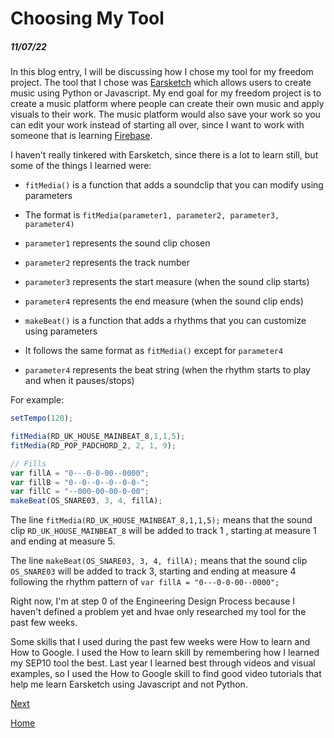 # Choosing My Tool
##### 11/07/22

In this blog entry, I will be discussing how I chose my tool for my freedom project. The tool that I chose was [Earsketch](https://earsketch.gatech.edu/landing/#/learn) which allows users to create music using Python or Javascript. My end goal for my freedom project is to create a music platform where people can create their own music and apply visuals to their work. The music platform would also save your work so you can edit your work instead of starting all over, since I want to work with someone that is learning [Firebase](https://firebase.google.com/).

I haven't really tinkered with Earsketch, since there is a lot to learn still, but some of the things I learned were:

* `fitMedia()` is a function that adds a soundclip that you can modify using parameters
* The format is `fitMedia(parameter1, parameter2, parameter3, parameter4)`
* `parameter1` represents the sound clip chosen
* `parameter2` represents the track number
* `parameter3` represents the start measure (when the sound clip starts)
* `parameter4` represents the end measure (when the sound clip ends)

* `makeBeat()` is a function that adds a rhythms that you can customize using parameters
* It follows the same format as `fitMedia()` except for `parameter4`
* `parameter4` represents the beat string (when the rhythm starts to play and when it pauses/stops)

For example:

```js
setTempo(120);

fitMedia(RD_UK_HOUSE_MAINBEAT_8,1,1,5);
fitMedia(RD_POP_PADCHORD_2, 2, 1, 9);

// Fills
var fillA = "0---0-0-00--0000";
var fillB = "0--0--0--0--0-0-";
var fillC = "--000-00-00-0-00";
makeBeat(OS_SNARE03, 3, 4, fillA);
```

The line `fitMedia(RD_UK_HOUSE_MAINBEAT_8,1,1,5);` means that the sound clip `RD_UK_HOUSE_MAINBEAT_8` will be added to track 1 , starting at measure 1 and ending at measure 5.

The line `makeBeat(OS_SNARE03, 3, 4, fillA);` means that the sound clip `OS_SNARE03` will be added to track 3, starting and ending at measure 4 following the rhythm pattern of `var fillA = "0---0-0-00--0000";`

Right now, I'm at step 0 of the Engineering Design Process because I haven't defined a problem yet and hvae only researched my tool for the past few weeks.

Some skills that I used during the past few weeks were How to learn and How to Google. I used the How to learn skill by remembering how I learned my SEP10 tool the best. Last year I learned best through videos and visual examples, so I used the How to Google skill to find good video tutorials that help me learn Earsketch using Javascript and not Python.

[Next](entry02.md)

[Home](../README.md)